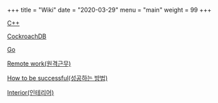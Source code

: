 +++
title = "Wiki"
date = "2020-03-29"
menu = "main"
weight = 99
+++

[C++](/c++)

[CockroachDB](/cockroachdb)

[Go](/go)

[Remote work(원격근무)](/remote-work)

[How to be successful(성공하는 방법)](/how-to-be-successful)

[Interior(인테리어)](/interior)
